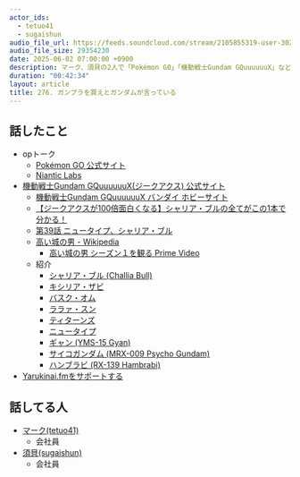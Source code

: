 ```yaml
---
actor_ids:
  - tetuo41
  - sugaishun
audio_file_url: https://feeds.soundcloud.com/stream/2105855319-user-302747142-yarukinai-276-2025_06_02.mp3
audio_file_size: 29354230
date: 2025-06-02 07:00:00 +0900
description: マーク、須貝の2人で「Pokémon GO」「機動戦士Gundam GQuuuuuuX」などについて話しました。
duration: "00:42:34"
layout: article
title: 276. ガンプラを買えとガンダムが言っている
---
```


## 話したこと
- opトーク
  - [Pokémon GO 公式サイト](https://pokemongolive.com/)
  - [Niantic Labs](https://nianticlabs.com/)
- [機動戦士Gundam GQuuuuuuX(ジークアクス) 公式サイト](https://www.gundam.info/feature/gquuuuuux/)
  - [機動戦士Gundam GQuuuuuuX バンダイ ホビーサイト](https://bandai-hobby.net/series/gquuuuuux/)
  - [【ジークアクスが100倍面白くなる】シャリア・ブルの全てがこの1本で分かる！](https://www.youtube.com/watch?v=C018zgbtvMI)
  - [第39話 ニュータイプ、シャリア・ブル](https://www.amazon.co.jp/dp/B00FYJ1LM8)
  - [高い城の男 - Wikipedia](https://ja.wikipedia.org/wiki/%E9%AB%98%E3%81%84%E5%9F%8E%E3%81%AE%E7%94%B7)
    - [高い城の男 シーズン１を観る  Prime Video](https://www.amazon.co.jp/dp/B08BYXXMGL)
  - 紹介
    - [シャリア・ブル (Challia Bull)](https://gundam.fandom.com/wiki/Challia_Bull)
    - [キシリア・ザビ](https://gundam.fandom.com/wiki/Kycilia_Zabi)
    - [バスク・オム](https://gundam.fandom.com/wiki/Bask_Om)
    - [ララァ・スン](https://gundam.fandom.com/wiki/Lalah_Sune)
    - [ティターンズ](https://gundam.fandom.com/wiki/Titans)
    - [ニュータイプ](https://gundam.fandom.com/wiki/Newtype)
    - [ギャン (YMS-15 Gyan)](https://gundam.fandom.com/wiki/YMS-15_Gyan)
    - [サイコガンダム (MRX-009 Psycho Gundam)](https://gundam.fandom.com/wiki/MRX-009_Psycho_Gundam)
    - [ハンブラビ (RX-139 Hambrabi)](https://gundam.fandom.com/wiki/RX-139_Hambrabi)
- [Yarukinai.fmをサポートする](https://note.com/tetuo41/circle)

## 話してる人
- [マーク(tetuo41)](https://twitter.com/tetuo41)
  - 会社員
- [須貝(sugaishun)](https://twitter.com/sugaishun)
  - 会社員
